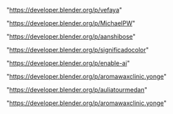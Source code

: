 "https://developer.blender.org/p/vefaya"

"https://developer.blender.org/p/MichaelPW"

"https://developer.blender.org/p/aanshibose"

"https://developer.blender.org/p/significadocolor"

"https://developer.blender.org/p/enable-ai"

"https://developer.blender.org/p/aromawaxclinic.yonge"

 
"https://developer.blender.org/p/auliatourmedan"


"https://developer.blender.org/p/aromawaxclinic.yonge"


 
